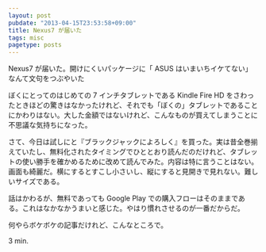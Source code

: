 ```yaml
---
layout: post
pubdate: "2013-04-15T23:53:58+09:00"
title: Nexus7 が届いた
tags: misc
pagetype: posts
---
```

Nexus7 が届いた。開けにくいパッケージに「 ASUS はいまいちイケてない」なんて文句をつぶやいた

ぼくにとってのはじめての 7 インチタブレットである Kindle Fire HD をさわったときほどの驚きはなかったけれど、それでも「ぼくの」タブレットであることにかわりはない。大した金額ではないけれど、こんなものが買えてしまうことに不思議な気持ちになった。

さて、今日は試しにと『ブラックジャックによろしく』を買った。実は昔全巻揃えていたし、無料化されたタイミングでひととおり読んだのだけれど、タブレットの使い勝手を確かめるために改めて読んでみた。内容は特に言うことはない。画面も綺麗だ。横にするとすこし小さいし、縦にすると見開きで見れない。難しいサイズである。

話はかわるが、無料であっても Google Play での購入フローはそのままである。これはなかなかうまいと感じた。やはり慣れさせるのが一番だからだ。

何やらボケボケの記事だけれど、こんなところで。

3 min.


